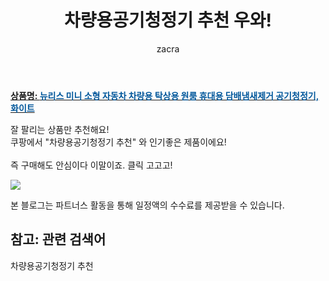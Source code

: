 ﻿---
layout: post
title:  "차량용공기청정기 추천 우와!"
author: zacra
categories: [ 아이템 ]
tags: [차량용공기청정기 추천]
image: https://static.coupangcdn.com/image/vendor_inventory/3032/93843cf6e24284cddb9f975104c29ce56b88a6378dabfbab93db81ccbaad.jpg 
description: "쿠팡에서 차량용공기청정기 추천 관련 상품으로 가장 잘팔리는 제품 중 하나라는 사실!!."
rating: 4.5
---

<a href="https://link.coupang.com/re/AFFSDP?lptag=AF8407795&pageKey=4914125174&itemId=6425797940&vendorItemId=73720351984&traceid=V0-153-fc84f3bc252a632e"><b>상품명: <font color='#01579B'>뉴리스 미니 소형 자동차 차량용 탁상용 원룸 휴대용 담배냄새제거 공기청정기, 화이트</font></b></a>

잘 팔리는 상품만 추천해요!<br/>
쿠팡에서 "차량용공기청정기 추천" 와 인기좋은 제품이에요!<br/><br/>
즉 구매해도 안심이다 이말이죠. 클릭 고고고! <br/>



<a href="https://link.coupang.com/re/AFFSDP?lptag=AF8407795&pageKey=4914125174&itemId=6425797940&vendorItemId=73720351984&traceid=V0-153-fc84f3bc252a632e"><img src="https://thumbnail10.coupangcdn.com/thumbnails/remote/q89/image/vendor_inventory/eacf/98577edd52f6b7a00cf0bc53d44abf4aca4432be7377ab0ccc92974e10cb.jpg"></a> 

본 블로그는 파트너스 활동을 통해 일정액의 수수료를 제공받을 수 있습니다.

## 참고: 관련 검색어    
차량용공기청정기 추천
